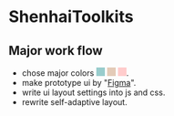 # ShenhaiToolkits

## Major work flow

+ chose major colors ![#99cccc](img/majorr01.png) ![#e4cbb8](img/majorr02.png) ![#ffcccc](img/majorr03.png).
+ make prototype ui by "[Figma](https://www.figma.com/file/EmK5WFJgNr5xqNOf4rqfdK/Shenhai-ToolKit)".
+ write ui layout settings into js and css.
+ rewrite self-adaptive layout.

